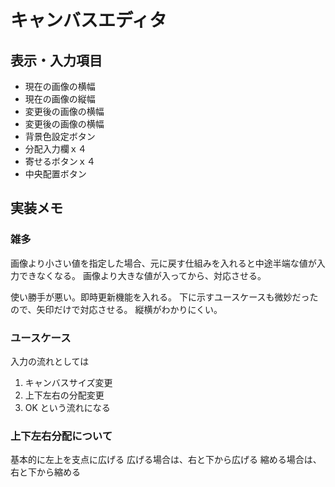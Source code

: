 ﻿# キャンバスエディタ

## 表示・入力項目
- 現在の画像の横幅
- 現在の画像の縦幅
- 変更後の画像の横幅
- 変更後の画像の横幅
- 背景色設定ボタン
- 分配入力欄ｘ４
- 寄せるボタンｘ４
- 中央配置ボタン

## 実装メモ

### 雑多
画像より小さい値を指定した場合、元に戻す仕組みを入れると中途半端な値が入力できなくなる。
画像より大きな値が入ってから、対応させる。

使い勝手が悪い。即時更新機能を入れる。
下に示すユースケースも微妙だったので、矢印だけで対応させる。
縦横がわかりにくい。

### ユースケース
入力の流れとしては
1. キャンバスサイズ変更
1. 上下左右の分配変更
1. OK
という流れになる

### 上下左右分配について
基本的に左上を支点に広げる
広げる場合は、右と下から広げる
縮める場合は、右と下から縮める




